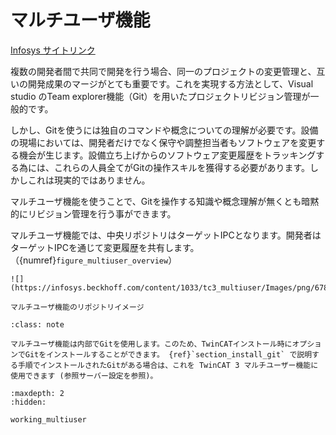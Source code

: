 # マルチユーザ機能

[Infosys サイトリンク](https://infosys.beckhoff.com/content/1033/tc3_multiuser/index.html?id=5229654811780766970)

複数の開発者間で共同で開発を行う場合、同一のプロジェクトの変更管理と、互いの開発成果のマージがとても重要です。これを実現する方法として、Visual studio のTeam explorer機能（Git）を用いたプロジェクトリビジョン管理が一般的です。

しかし、Gitを使うには独自のコマンドや概念についての理解が必要です。設備の現場においては、開発者だけでなく保守や調整担当者もソフトウェアを変更する機会が生じます。設備立ち上げからのソフトウェア変更履歴をトラッキングする為には、これらの人員全てがGitの操作スキルを獲得する必要があります。しかしこれは現実的ではありません。

マルチユーザ機能を使うことで、Gitを操作する知識や概念理解が無くとも暗黙的にリビジョン管理を行う事ができます。

マルチユーザ機能では、中央リポジトリはターゲットIPCとなります。開発者はターゲットIPCを通じて変更履歴を共有します。（{numref}`figure_multiuser_overview`）


```{figure-md} figure_multiuser_overview
![](https://infosys.beckhoff.com/content/1033/tc3_multiuser/Images/png/6782225035__Web.png)

マルチユーザ機能のリポジトリイメージ
```


```{admonition} 使用するGitプログラムの切り替え
:class: note

マルチユーザ機能は内部でGitを使用します。このため、TwinCATインストール時にオプションでGitをインストールすることができます。 {ref}`section_install_git` で説明する手順でインストールされたGitがある場合は、これを TwinCAT 3 マルチユーザー機能に使用できます (参照サーバー設定を参照)。
```

```{toctree}
:maxdepth: 2
:hidden:

working_multiuser
```
